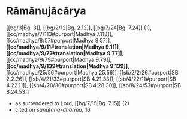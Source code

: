 # Rāmānujācārya

[[bg/3|Bg. 3]], [[bg/2/12|Bg. 2.12]], [[bg/7/24|Bg. 7.24]] (1), [[cc/madhya/7/113#purport|Madhya 7.113]], [[cc/madhya/8/57#purport|Madhya 8.57]], **[[cc/madhya/9/11#translation|Madhya 9.11]]**, **[[cc/madhya/9/77#translation|Madhya 9.77]]**, [[cc/madhya/9/79#purport|Madhya 9.79]], **[[cc/madhya/9/139#translation|Madhya 9.139]]**, [[cc/madhya/25/56#purport|Madhya 25.56]], [[sb/2/2/26#purport|SB 2.2.26]], [[sb/4/21/33#purport|SB 4.21.33]], [[sb/4/22/11#purport|SB 4.22.11]], [[sb/4/28/30#purport|SB 4.28.30]], [[sb/8/24/53#purport|SB 8.24.53]]

* as surrendered to Lord, [[bg/7/15|Bg. 7.15]] (2)
* cited on *sanātana-dharma,* 16
